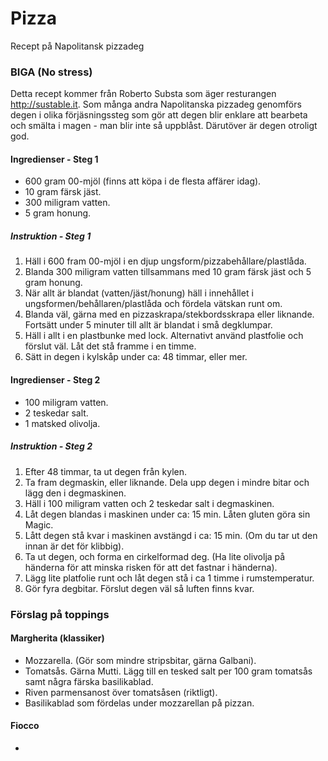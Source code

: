 # Pizza
Recept på Napolitansk pizzadeg

### BIGA (No stress)
Detta recept kommer från Roberto Substa som äger resturangen http://sustable.it.
Som många andra Napolitanska pizzadeg genomförs degen i olika förjäsningssteg som gör att degen blir enklare att bearbeta och smälta i magen - man blir inte så uppblåst. Därutöver är degen otroligt god.

#### Ingredienser - Steg 1
- 600 gram 00-mjöl (finns att köpa i de flesta affärer idag).
- 10 gram färsk jäst.
- 300 miligram vatten.
- 5 gram honung.

##### Instruktion - Steg 1
1. Häll i 600 fram 00-mjöl i en djup ungsform/pizzabehållare/plastlåda.
2. Blanda 300 miligram vatten tillsammans med 10 gram färsk jäst och 5 gram honung.
3. När allt är blandat (vatten/jäst/honung) häll i innehållet i ungsformen/behållaren/plastlåda och fördela vätskan runt om. 
4. Blanda väl, gärna med en pizzaskrapa/stekbordsskrapa eller liknande. Fortsätt under 5 minuter till allt är blandat i små degklumpar.
5. Häll i allt i en plastbunke med lock. Alternativt använd plastfolie och förslut väl. Låt det stå framme i en timme.
6. Sätt in degen i kylskåp under ca: 48 timmar, eller mer.

#### Ingredienser - Steg 2
- 100 miligram vatten.
- 2 teskedar salt.
- 1 matsked olivolja.

##### Instruktion - Steg 2
1. Efter 48 timmar, ta ut degen från kylen.
2. Ta fram degmaskin, eller liknande. Dela upp degen i mindre bitar och lägg den i degmaskinen.
3. Häll i 100 miligram vatten och 2 teskedar salt i degmaskinen.
4. Låt degen blandas i maskinen under ca: 15 min. Låten gluten göra sin Magic.
5. Lått degen stå kvar i maskinen avstängd i ca: 15 min. (Om du tar ut den innan är det för klibbig).
6. Ta ut degen, och forma en cirkelformad deg. (Ha lite olivolja på händerna för att minska risken för att det fastnar i händerna). 
7. Lägg lite platfolie runt och låt degen stå i ca 1 timme i rumstemperatur.
8. Gör fyra degbitar. Förslut degen väl så luften finns kvar.
 
 ### Förslag på toppings
 
 #### Margherita (klassiker)
 - Mozzarella. (Gör som mindre stripsbitar, gärna Galbani).
 - Tomatsås. Gärna Mutti. Lägg till en tesked salt per 100 gram tomatsås samt några färska basilikablad.
 - Riven parmensanost över tomatsåsen (riktligt).
 - Basilikablad som fördelas under mozzarellan på pizzan.
 
 #### Fiocco
 - 
